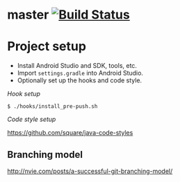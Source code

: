 master [![Build Status](https://travis-ci.org/stoyicker/boats-xkcd.svg?branch=master)](https://travis-ci.org/stoyicker/boats-xkcd)
======

Project setup
=============
* Install Android Studio and SDK, tools, etc.
* Import `settings.gradle` into Android Studio.
* Optionally set up the hooks and code style.

*Hook setup*

`$ ./hooks/install_pre-push.sh`

*Code style setup*

https://github.com/square/java-code-styles

Branching model
---------------
http://nvie.com/posts/a-successful-git-branching-model/